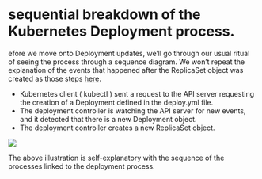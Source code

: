 # sequential breakdown of the Kubernetes Deployment process.

efore we move onto Deployment updates, we’ll go through our usual ritual of seeing the process through a 
sequence diagram. We won’t repeat the explanation of the events that happened after the ReplicaSet object was created as those steps [here](https://containerlabs.kubedaily.com/Kubernetes/beginner/Sequential-Breakdown-of-the-Process.html).

- Kubernetes client ( kubectl ) sent a request to the API server requesting the creation of a Deployment defined in the deploy.yml file.
- The deployment controller is watching the API server for new events, and it detected that there is a new Deployment object.
- The deployment controller creates a new ReplicaSet object.

![](https://github.com/sangam14/ContainerLabs/blob/master/img/Deployement-Sequence.png)

The above illustration is self-explanatory with the sequence of the processes linked to the deployment process.


